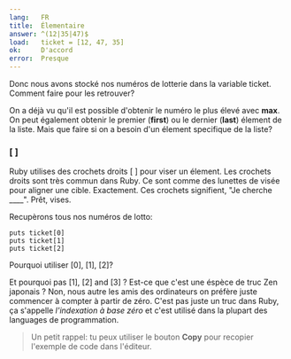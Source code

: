 ```yaml
---
lang:   FR
title:  Élementaire
answer: ^(12|35|47)$
load:   ticket = [12, 47, 35]
ok:     D'accord
error:  Presque
---
```


Donc nous avons stocké nos numéros de lotterie dans la variable ticket.
Comment faire pour les retrouver?

On a déjà vu qu'il est possible d'obtenir le numéro le plus élevé avec __max__.
On peut également obtenir le premier (__first__) ou le dernier (__last__)
élement de la liste.
Mais que faire si on a besoin d'un élement specifique de la liste?

### [ ]
Ruby utilises des crochets droits [ ] pour viser un élement.
Les crochets droits sont très commun dans Ruby.
Ce sont comme des lunettes de visée pour aligner une cible. Exactement.
Ces crochets signifient, "Je cherche ____". Prêt, vises.

Recupèrons tous nos numéros de lotto:

    puts ticket[0]
    puts ticket[1]
    puts ticket[2]

Pourquoi utiliser [0], [1], [2]?

Et pourquoi pas [1], [2] and [3] ? Est-ce que c'est une éspèce de truc Zen japonais ?
Non, nous autre les amis des ordinateurs on préfère juste commencer à compter à
partir de zéro. C'est pas juste un truc dans Ruby, ça s'appelle _l'indexation à
base zéro_ et c'est utilisé dans la plupart des languages de programmation.

> Un petit rappel: tu peux utiliser le bouton __Copy__ pour recopier l'exemple de code dans l'éditeur.
